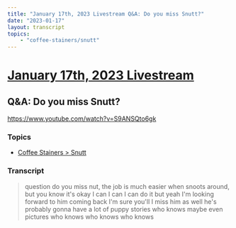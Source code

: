 ```yaml
---
title: "January 17th, 2023 Livestream Q&A: Do you miss Snutt?"
date: "2023-01-17"
layout: transcript
topics:
    - "coffee-stainers/snutt"
---
```

# [January 17th, 2023 Livestream](../2023-01-17.md)
## Q&A: Do you miss Snutt?
https://www.youtube.com/watch?v=S9ANSQto6gk

### Topics
* [Coffee Stainers > Snutt](../topics/coffee-stainers/snutt.md)

### Transcript

> question do you miss nut, the job is much easier when snoots around, but you know it's okay I can I can I can do it but yeah I'm looking forward to him coming back I'm sure you'll I miss him as well he's probably gonna have a lot of puppy stories who knows maybe even pictures who knows who knows who knows

